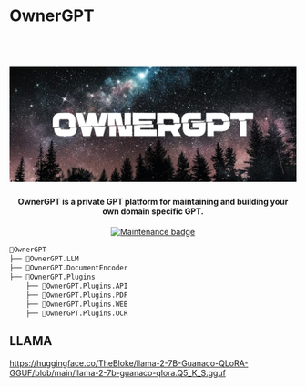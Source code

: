 # OwnerGPT 

<h1 align="center">
  <br>
  <img src="banner.png" alt="enOne-logo" width="800">
  <br>
</h1>

<h4 align="center"> <b>OwnerGPT</b> is a private GPT platform for maintaining and building your own domain specific GPT.</h4>

<p align="center">
  <a href="https://github.com/Naereen/badges"><img src="https://img.shields.io/maintenance/Yes/2023" alt="Maintenance badge"></a>
</p>

```
📂OwnerGPT
├── 📂OwnerGPT.LLM
├── 📂OwnerGPT.DocumentEncoder
├── 📂OwnerGPT.Plugins
    ├── 📂OwnerGPT.Plugins.API
    ├── 📂OwnerGPT.Plugins.PDF
    ├── 📂OwnerGPT.Plugins.WEB
    ├── 📂OwnerGPT.Plugins.OCR
```

## LLAMA

https://huggingface.co/TheBloke/llama-2-7B-Guanaco-QLoRA-GGUF/blob/main/llama-2-7b-guanaco-qlora.Q5_K_S.gguf
